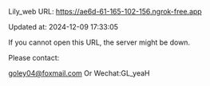 Lily_web URL: https://ae6d-61-165-102-156.ngrok-free.app

Updated at: 2024-12-09 17:33:05

If you cannot open this URL, the server might be down.

Please contact: 

goley04@foxmail.com Or Wechat:GL_yeaH